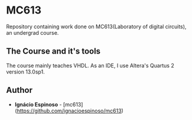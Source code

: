 # MC613
  Repository containing work done on MC613(Laboratory of digital circuits), an undergrad course.

## The Course and it's tools
  The course mainly teaches VHDL. As an IDE, I use Altera's Quartus 2 version 13.0sp1.

## Author
  * **Ignácio Espinoso** - [mc613] (https://github.com/ignacioespinoso/mc613)
